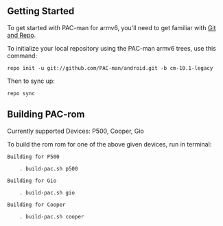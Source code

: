 Getting Started
---------------

To get started with PAC-man for armv6, you'll need to get
familiar with [Git and Repo](http://source.android.com/download/using-repo).

To initialize your local repository using the PAC-man armv6 trees, use this command:

    repo init -u git://github.com/PAC-man/android.git -b cm-10.1-legacy

Then to sync up:

    repo sync
	

Building PAC-rom
----------------

Currently supported Devices: P500, Cooper, Gio

To build the rom rom for one of the above given devices, run in terminal:

	Building for P500
		
		. build-pac.sh p500
		
	Building for Gio
	 
		. build-pac.sh gio
		
	Building for Cooper
	
		. build-pac.sh cooper
